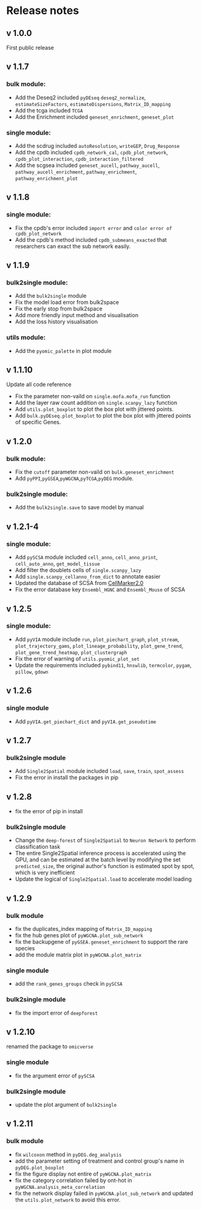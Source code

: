 # Release notes

## v 1.0.0

First public release

## v 1.1.7

### bulk module:

- Add the Deseq2 included `pyDEseq` `deseq2_normalize`, `estimateSizeFactors`, `estimateDispersions`, `Matrix_ID_mapping`
- Add the tcga included `TCGA`
- Add the Enrichment included `geneset_enrichment`, `geneset_plot`

### single module:

- Add the scdrug included `autoResolution`, `writeGEP`, `Drug_Response`
- Add the cpdb included `cpdb_network_cal`, `cpdb_plot_network`, `cpdb_plot_interaction`, `cpdb_interaction_filtered`
- Add the scgsea included `geneset_aucell`, `pathway_aucell`, `pathway_aucell_enrichment`, `pathway_enrichment`, `pathway_enrichment_plot`

## v 1.1.8

### single module:

- Fix the cpdb's error included `import error` and `color error of cpdb_plot_network`
- Add the cpdb's method included `cpdb_submeans_exacted` that researchers can exact the sub network easily.

## v 1.1.9

### bulk2single module:

- Add the `bulk2single` module
- Fix the model load error from bulk2space
- Fix the early stop from bulk2space
- Add more friendly input method and visualisation
- Add the loss history visualisation

### utils module:

- Add the `pyomic_palette` in plot module

## v 1.1.10

Update all code reference

- Fix the parameter non-vaild on `single.mofa.mofa_run` function 
- Add the layer raw count addition on `single.scanpy_lazy` function
- Add `utils.plot_boxplot` to plot the box plot with jittered points.
- Add `bulk.pyDEseq.plot_boxplot` to plot the box plot with jittered points of specific Genes.


## v 1.2.0

### bulk module:

- Fix the `cutoff` parameter non-vaild on `bulk.geneset_enrichment`
- Add `pyPPI`,`pyGSEA`,`pyWGCNA`,`pyTCGA`,`pyDEG` module.

### bulk2single module:

- Add the `bulk2single.save` to save model by manual

## v 1.2.1-4

### single module:

- Add `pySCSA` module included `cell_anno`, `cell_anno_print`, `cell_auto_anno`, `get_model_tissue`
- Add filter the doublets cells of `single.scanpy_lazy`
- Add `single.scanpy_cellanno_from_dict` to annotate easier
- Updated the database of SCSA from [CellMarker2.0](http://bio-bigdata.hrbmu.edu.cn/CellMarker/)
- Fix the error database key `Ensembl_HGNC` and `Ensembl_Mouse` of SCSA 

## v 1.2.5

### single module:

- Add `pyVIA` module include `run`, `plot_piechart_graph`, `plot_stream`, `plot_trajectory_gams`, `plot_lineage_probability`, `plot_gene_trend`, `plot_gene_trend_heatmap`, `plot_clustergraph`
- Fix the error of warning of `utils.pyomic_plot_set` 
- Update the requirements included `pybind11`, `hnswlib`, `termcolor`, `pygam`, `pillow`, `gdown`

## v 1.2.6

### single module

- Add `pyVIA.get_piechart_dict` and `pyVIA.get_pseudotime`

## v 1.2.7

### bulk2single module

- Add `Single2Spatial` module included `load`, `save`, `train`, `spot_assess`
- Fix the error in install the packages in pip

## v 1.2.8

- fix the error of pip in install

### bulk2single module

- Change the `deep-forest` of `Single2Spatial` to `Neuron Network` to perform classification task
- The entire Single2Spatial inference process is accelerated using the GPU, and can be estimated at the batch level by modifying the set `predicted_size`, the original author's function is estimated spot by spot, which is very inefficient
- Update the logical of `Single2Spatial.load` to accelerate model loading

## v 1.2.9

### bulk module

- fix the duplicates_index mapping of `Matrix_ID_mapping`
- fix the hub genes plot of `pyWGCNA.plot_sub_network`
- fix the backupgene of `pyGSEA.geneset_enrichment` to support the rare species
- add the module matrix plot in `pyWGCNA.plot_matrix`

### single module

- add the `rank_genes_groups` check in `pySCSA`

### bulk2single module

- fix the import error of `deepforest`

## v 1.2.10

renamed the package to `omicverse`

### single module

- fix the argument error of `pySCSA`

### bulk2single module

- update the plot argument of `bulk2single`

## v 1.2.11

### bulk module

- fix `wilcoxon` method in `pyDEG.deg_analysis`
- add the parameter setting of treatment and control group's name in `pyDEG.plot_boxplot`
- fix the figure display not entire of `pyWGCNA.plot_matrix`
- fix the category correlation failed by ont-hot in `pyWGCNA.analysis_meta_correlation`
- fix the network display failed in `pyWGCNA.plot_sub_network` and updated the `utils.plot_network` to avoid this error.



